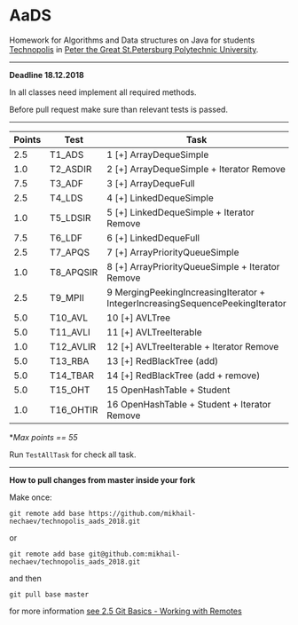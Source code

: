 # AaDS

Homework for Algorithms and Data structures on Java for students [Technopolis](https://polis.mail.ru/pages/index/) in [Peter the Great St.Petersburg Polytechnic University](https://english.spbstu.ru).

---
**Deadline 18.12.2018**

In all classes need implement all required methods.

Before pull request make sure than relevant tests is passed.

---
| Points | Test      | Task |
| ------ | --------- | ----- |
| 2.5    | T1_ADS    | 1 [+] ArrayDequeSimple |
| 1.0    | T2_ASDIR  | 2 [+] ArrayDequeSimple + Iterator Remove |
| 7.5    | T3_ADF    | 3 [+] ArrayDequeFull |
| 2.5    | T4_LDS    | 4 [+] LinkedDequeSimple |
| 1.0    | T5_LDSIR  | 5 [+] LinkedDequeSimple + Iterator Remove |
| 7.5    | T6_LDF    | 6 [+] LinkedDequeFull |
| 2.5    | T7_APQS   | 7 [+] ArrayPriorityQueueSimple |
| 1.0    | T8_APQSIR | 8 [+] ArrayPriorityQueueSimple + Iterator Remove |
| 2.5    | T9_MPII   | 9 MergingPeekingIncreasingIterator + IntegerIncreasingSequencePeekingIterator |  
| 5.0    | T10_AVL   | 10 [+] AVLTree |
| 5.0    | T11_AVLI  | 11 [+] AVLTreeIterable |
| 1.0    | T12_AVLIR | 12 [+] AVLTreeIterable + Iterator Remove |
| 5.0    | T13_RBA   | 13 [+] RedBlackTree (add) |
| 5.0    | T14_TBAR  | 14 [+] RedBlackTree (add + remove) |
| 5.0    | T15_OHT   | 15 OpenHashTable + Student | 
| 1.0    | T16_OHTIR | 16 OpenHashTable + Student + Iterator Remove |

**Max points == 55*

Run `TestAllTask` for check all task.
 
---

**How to pull changes from master inside your fork**

Make once:

`git remote add base https://github.com/mikhail-nechaev/technopolis_aads_2018.git`

or

`git remote add base git@github.com:mikhail-nechaev/technopolis_aads_2018.git`
 
and then

`git pull base master`

for more information [see 2.5 Git Basics - Working with Remotes](https://git-scm.com/book/en/v2/Git-Basics-Working-with-Remotes)